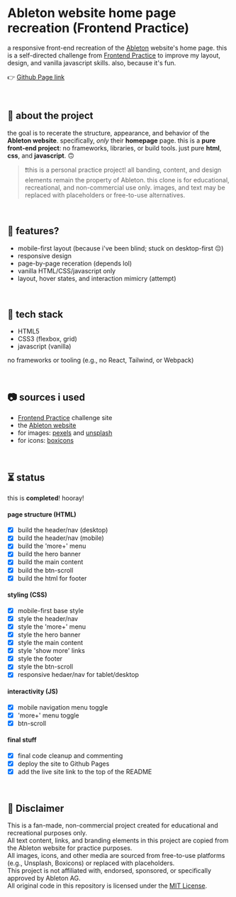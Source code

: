# Ableton website home page recreation (Frontend Practice)

a responsive front-end recreation of the [Ableton](https://www.ableton.com/en/) website's home page. this is a self-directed challenge from [Frontend Practice](https://www.frontendpractice.com/projects/ableton) to improve my layout, design, and vanilla javascript skills. also, because it's fun.

👉 [Github Page link](https://overuseofrem.github.io/ableton-home-page/)

<br>

## 📌 about the project

the goal is to recerate the structure, appearance, and behavior of the **Ableton website**. specifically, *only* their **homepage** page.
this is a **pure front-end project**: no frameworks, libraries, or build tools. just pure **html**, **css**, and **javascript**. 🙃

> ❗this is a personal practice project! all banding, content, and design elements remain the property of Ableton. this clone is for educational, recreational, and non-commercial use only.
> images, and text may be replaced with placeholders or free-to-use alternatives.

<br>

## 🍮 features?

- mobile-first layout (because i've been blind; stuck on desktop-first 😔)
- responsive design
- page-by-page receration (depends lol)
- vanilla HTML/CSS/javascript only
- layout, hover states, and interaction mimicry (attempt)

<br>

## 🔧 tech stack

- HTML5
- CSS3 (flexbox, grid)
- javascript (vanilla)

no frameworks or tooling (e.g., no React, Tailwind, or Webpack)

<br>

## 📷 sources i used

- [Frontend Practice](https://www.frontendpractice.com/projects/ableton) challenge site
- the [Ableton website](https://www.ableton.com/en/)
- for images: [pexels](https://www.pexels.com/) and [unsplash](https://unsplash.com/)
- for icons: [boxicons](https://boxicons.com/)

<br>

## ⏳ status

this is **completed**! hooray!

#### page structure (HTML)
- [X] build the header/nav (desktop)
- [X] build the header/nav (mobile)
- [X] build the 'more+' menu
- [X] build the hero banner
- [X] build the main content
- [X] build the btn-scroll
- [X] build the html for footer

#### styling (CSS)
- [X] mobile-first base style
- [X] style the header/nav
- [X] style the 'more+' menu 
- [X] style the hero banner
- [X] style the main content
- [X] style 'show more' links
- [X] style the footer
- [X] style the btn-scroll
- [X] responsive hedaer/nav for tablet/desktop

#### interactivity (JS)
- [X] mobile navigation menu toggle
- [X] 'more+' menu toggle
- [X]  btn-scroll

#### final stuff
- [X] final code cleanup and commenting
- [X] deploy the site to Github Pages
- [X] add the live site link to the top of the README

<br>

## 📝 Disclaimer

This is a fan-made, non-commercial project created for educational and recreational purposes only.  
All text content, links, and branding elements in this project are copied from the Ableton website for practice purposes.  
All images, icons, and other media are sourced from free-to-use platforms (e.g., Unsplash, Boxicons) or replaced with placeholders.  
This project is not affiliated with, endorsed, sponsored, or specifically approved by Ableton AG.  
All original code in this repository is licensed under the [MIT License](LICENSE).
